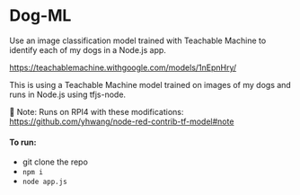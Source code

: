# Dog-ML

Use an image classification model trained with Teachable Machine to identify each of my dogs in a Node.js app.

https://teachablemachine.withgoogle.com/models/1nEpnHry/

This is using a Teachable Machine model trained on images of my dogs and runs in Node.js using tfjs-node.

🚨 Note: Runs on RPI4 with these modifications: https://github.com/yhwang/node-red-contrib-tf-model#note

#### To run:

- git clone the repo
- `npm i`
- `node app.js`
